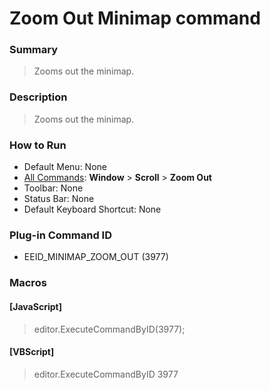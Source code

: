 # Zoom Out Minimap command

### Summary

> Zooms out the minimap.

### Description

> Zooms out the minimap.

### How to Run

- Default Menu: None
- [All Commands](../tools/all_commands): **Window** \> **Scroll** \> **Zoom Out**
- Toolbar: None
- Status Bar: None
- Default Keyboard Shortcut: None

### Plug-in Command ID

- EEID\_MINIMAP\_ZOOM\_OUT (3977)

### Macros

#### \[JavaScript\]

> editor.ExecuteCommandByID(3977);

#### \[VBScript\]

> editor.ExecuteCommandByID 3977
